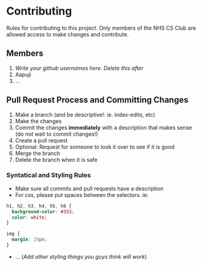 # Contributing
Rules for contributing to this project.  Only members of the NHS CS Club are allowed access to make changes and contribute.

## Members

1. _Write your github usernames here.  Delete this after_
2. Aapuji
3. ...


## Pull Request Process and Committing Changes

1. Make a branch (and be descriptive!: ie. index-edits, etc)
2. Make the changes
3. Commit the changes **immediately** with a description that makes sense (do *not* wait to commit changes!)
4. Create a pull request
5. Optional: Request for someone to look it over to see if it is good
6. Merge the branch
7. Delete the branch when it is safe

### Syntatical and Styling Rules

* Make sure all commits and pull requests have a description
* For css, please put spaces between the selectors.  ie:
```css
h1, h2, h3, h4, h5, h6 {
  background-color: #333;
  color: white;
}

img {
  margin: 20px;
}
```
* ... (_Add other styling things you guys think will work_)
